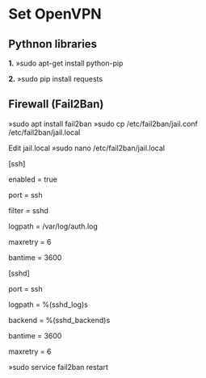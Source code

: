 # Set OpenVPN

## Pythnon libraries
**1.** »sudo apt-get install python-pip

**2.** »sudo pip install requests 

## Firewall (Fail2Ban)

»sudo apt install fail2ban
»sudo cp /etc/fail2ban/jail.conf /etc/fail2ban/jail.local

Edit jail.local
»sudo nano /etc/fail2ban/jail.local

[ssh]

enabled  = true

port     = ssh

filter   = sshd

logpath  = /var/log/auth.log

maxretry = 6

bantime  = 3600

[sshd]

port    = ssh

logpath = %(sshd_log)s

backend = %(sshd_backend)s

bantime  = 3600

maxretry = 6

»sudo service fail2ban restart

